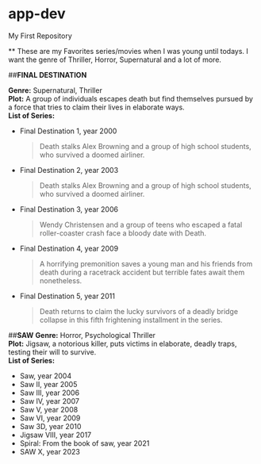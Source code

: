 # app-dev
My First Repository

** These are my Favorites series/movies when I was young until todays. I want the genre of Thriller, Horror, Supernatural and a lot of more.

##**FINAL DESTINATION**

**Genre:** Supernatural, Thriller  
**Plot:** A group of individuals escapes death but find themselves pursued by a force that tries to claim their lives in elaborate ways.  
**List of Series:** 
- Final Destination 1, year 2000
   > Death stalks Alex Browning and a group of high school students, who survived a doomed airliner.
- Final Destination 2, year 2003
   > Death stalks Alex Browning and a group of high school students, who survived a doomed airliner.
- Final Destination 3, year 2006
   > Wendy Christensen and a group of teens who escaped a fatal roller-coaster crash face a bloody date with Death.
- Final Destination 4, year 2009
   > A horrifying premonition saves a young man and his friends from death during a racetrack accident but terrible fates await them nonetheless.
- Final Destination 5, year 2011
   > Death returns to claim the lucky survivors of a deadly bridge collapse in this fifth frightening installment in the series.


##**SAW**
**Genre:** Horror, Psychological Thriller  
**Plot:** Jigsaw, a notorious killer, puts victims in elaborate, deadly traps, testing their will to survive.  
**List of Series:** 
- Saw, year 2004
- Saw II, year 2005
- Saw III, year 2006
- Saw IV, year 2007
- Saw V, year 2008
- Saw VI, year 2009
- Saw 3D, year 2010
- Jigsaw VIII, year 2017
- Spiral: From the book of saw, year 2021
- SAW X, year 2023


